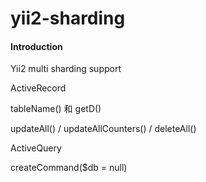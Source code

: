 # yii2-sharding

#### Introduction
Yii2 multi sharding support

ActiveRecord

tableName() 和 getD()

updateAll() / updateAllCounters() / deleteAll()


ActiveQuery

createCommand($db = null)